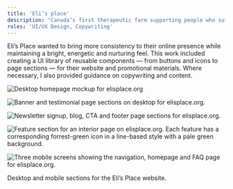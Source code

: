 ```yaml
---
title: 'Eli’s place'
description: 'Canada’s first therapeutic farm supporting people who suffer from mental illness.'
roles: 'UI/UX Design, Copywriting'
---
```


Eli’s Place wanted to bring more consistency to their online presence while maintaining a bright, energetic and nurturing feel. This work included creating a UI library of reusable components — from buttons and icons to page sections — for their website and promotional materials. Where necessary, I also provided guidance on copywriting and content.

![Desktop homepage mockup for elisplace.org](/images/elisplace/EP-Desktop-Home.png)

![Banner and testimonial page sections on desktop for elisplace.org.](/images/elisplace/EP-Desktop-Testimonial.png)

![Newsletter signup, blog, CTA and footer page sections for elisplace.org.](/images/elisplace/EP-Desktop-Footer.png)

![Feature section for an interior page on elisplace.org. Each feature has a corresponding forrest-green icon in a line-based style with a pale green background.](/images/elisplace/EP-Desktop-GettingToOpenDoors.png)

![Three mobile screens showing the navigation, homepage and FAQ page for elisplace.org.](/images/elisplace/EP-Mobile.jpg)

<span class="caption">Desktop and mobile sections for the Eli’s Place website.</span>
